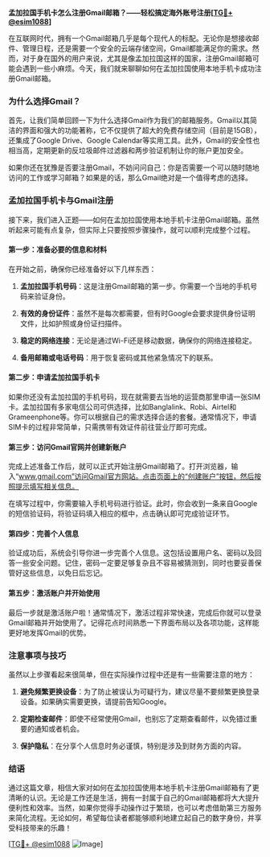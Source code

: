 **孟加拉国手机卡怎么注册Gmail邮箱？——轻松搞定海外账号注册[[TG💪+ @esim1088](https://t.me/s/esim1088)]**

在互联网时代，拥有一个Gmail邮箱几乎是每个现代人的标配。无论你是想接收邮件、管理日程，还是需要一个安全的云端存储空间，Gmail都能满足你的需求。然而，对于身在国外的用户来说，尤其是像孟加拉国这样的国家，注册Gmail邮箱可能会遇到一些小麻烦。今天，我们就来聊聊如何在孟加拉国使用本地手机卡成功注册Gmail邮箱。

### 为什么选择Gmail？

首先，让我们简单回顾一下为什么选择Gmail作为我们的邮箱服务。Gmail以其简洁的界面和强大的功能著称，它不仅提供了超大的免费存储空间（目前是15GB），还集成了Google Drive、Google Calendar等实用工具。此外，Gmail的安全性也相当高，定期更新的反垃圾邮件过滤器和两步验证机制让你的账户更加安全。

如果你还在犹豫是否要注册Gmail，不妨问问自己：你是否需要一个可以随时随地访问的工作或学习邮箱？如果是的话，那么Gmail绝对是一个值得考虑的选择。

### 孟加拉国手机卡与Gmail注册

接下来，我们进入正题——如何在孟加拉国使用本地手机卡注册Gmail邮箱。虽然听起来可能有点复杂，但实际上只要按照步骤操作，就可以顺利完成整个过程。

#### 第一步：准备必要的信息和材料

在开始之前，确保你已经准备好以下几样东西：

1. **孟加拉国手机号码**：这是注册Gmail邮箱的第一步。你需要一个当地的手机号码来验证身份。
   
2. **有效的身份证件**：虽然不是每次都需要，但有时Google会要求提供身份证明文件，比如护照或身份证扫描件。

3. **稳定的网络连接**：无论是通过Wi-Fi还是移动数据，确保你的网络连接稳定。

4. **备用邮箱或电话号码**：用于恢复密码或其他紧急情况下的联系。

#### 第二步：申请孟加拉国手机卡

如果你还没有孟加拉国的手机号码，现在就需要去当地的运营商那里申请一张SIM卡。孟加拉国有多家电信公司可供选择，比如Banglalink、Robi、Airtel和Grameenphone等。你可以根据自己的需求选择合适的套餐。通常情况下，申请SIM卡的过程非常简单，只需携带有效证件前往营业厅即可完成。

#### 第三步：访问Gmail官网并创建新账户

完成上述准备工作后，就可以正式开始注册Gmail邮箱了。打开浏览器，输入“www.gmail.com”访问Gmail官方网站。点击页面上的“创建账户”按钮，然后按照提示填写相关信息。

在填写过程中，你需要输入手机号码进行验证。此时，你会收到一条来自Google的短信验证码，将验证码填入相应的框中，点击确认即可完成验证环节。

#### 第四步：完善个人信息

验证成功后，系统会引导你进一步完善个人信息。这包括设置用户名、密码以及回答一些安全问题。记住，密码一定要足够复杂且不容易被猜测到，同时也要妥善保管好这些信息，以免日后忘记。

#### 第五步：激活账户并开始使用

最后一步就是激活账户啦！通常情况下，激活过程非常快速，完成后你就可以登录Gmail邮箱并开始使用了。记得花点时间熟悉一下界面布局以及各项功能，这样能更好地发挥Gmail的优势。

### 注意事项与技巧

虽然以上步骤看起来很简单，但在实际操作过程中还是有一些需要注意的地方：

1. **避免频繁更换设备**：为了防止被误认为可疑行为，建议尽量不要频繁更换登录设备。如果确实需要更换，请提前告知Google。

2. **定期检查邮件**：即使不经常使用Gmail，也别忘了定期查看邮件，以免错过重要的通知或者机会。

3. **保护隐私**：在分享个人信息时务必谨慎，特别是涉及到财务方面的内容。

### 结语

通过这篇文章，相信大家对如何在孟加拉国使用本地手机卡注册Gmail邮箱有了更清晰的认识。无论是工作还是生活，拥有一封属于自己的Gmail邮箱都将大大提升便利性和效率。当然，如果你觉得手动操作过于繁琐，也可以考虑借助第三方服务来简化流程。无论如何，希望每位读者都能够顺利地建立起自己的数字身份，并享受科技带来的乐趣！

[[TG💪+ @esim1088](https://t.me/s/esim1088) ![Image](https://i.postimg.cc/4NQfJmqS/Snipaste-2025-05-13-00-14-12.png)]